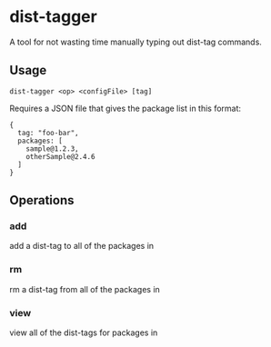 # dist-tagger

A tool for not wasting time manually typing out dist-tag commands.

## Usage

`dist-tagger <op> <configFile> [tag]`

Requires a JSON file that gives the package list in
this format:
```
{
  tag: "foo-bar",
  packages: [
    sample@1.2.3,
    otherSample@2.4.6
  ]
}
```

## Operations

### add
add a dist-tag to all of the packages in <configFile>
### rm
rm a dist-tag from all of the packages in <configFile>
### view
view all of the dist-tags for packages in <configFile>
